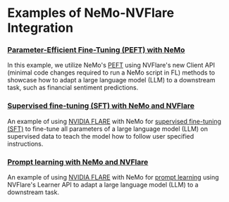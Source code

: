 # Examples of NeMo-NVFlare Integration

### [Parameter-Efficient Fine-Tuning (PEFT) with NeMo](./peft/README.md)
In this example, we utilize NeMo's [PEFT](https://docs.nvidia.com/deeplearning/nemo/user-guide/docs/en/main/nlp/nemo_megatron/peft/landing_page.html) using NVFlare's new Client API (minimal code changes required to run a NeMo script in FL)
methods to showcase how to adapt a large language model (LLM) to 
a downstream task, such as financial sentiment predictions. 

### [Supervised fine-tuning (SFT) with NeMo and NVFlare](./prompt_learning/README.md)
An example of using [NVIDIA FLARE](https://nvflare.readthedocs.io/en/main/index.html) 
with NeMo for [supervised fine-tuning (SFT)](https://github.com/NVIDIA/NeMo-Megatron-Launcher#5152-sft-training) 
to fine-tune all parameters of a large language model (LLM) on supervised data to teach the model how to follow user specified instructions. 

### [Prompt learning with NeMo and NVFlare](./prompt_learning/README.md)
An example of using [NVIDIA FLARE](https://nvflare.readthedocs.io/en/main/index.html) 
with NeMo for [prompt learning](https://docs.nvidia.com/deeplearning/nemo/user-guide/docs/en/stable/nlp/nemo_megatron/prompt_learning.html) using NVFlare's Learner API
to adapt a large language model (LLM) to a downstream task. 
